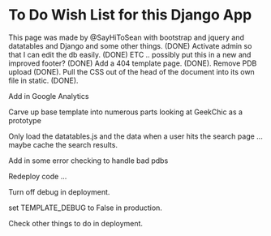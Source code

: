 # To Do Wish List for this Django App #


This page was made by @SayHiToSean with bootstrap and jquery and datatables and Django and some other things.  (DONE)
Activate admin so that I can edit the db easily. (DONE)
ETC ..  possibly put this in a new and improved footer? (DONE)
Add a 404 template page. (DONE).
Remove PDB upload (DONE).
Pull the CSS out of the head of the document into its own file in static. (DONE).


Add in Google Analytics

Carve up base template into numerous parts looking at GeekChic as a prototype

Only load the datatables.js and the data when a user hits the search page ... maybe cache the search results.

Add in some error checking to handle bad pdbs

Redeploy code ... 

Turn off debug in deployment.

set TEMPLATE_DEBUG to False in production.

Check other things to do in deployment.
